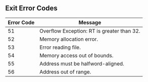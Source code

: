 ## Exit Error Codes
| Error Code  |                   Message                   |
|-------------|---------------------------------------------|
| 51          | Overflow Exception: RT is greater than 32.  |
| 52          | Memory allocation error.                    |
| 53          | Error reading file.                         |
| 54          | Memory access out of bounds.                |
| 55          | Address must be halfword-aligned.           |
| 56          | Address out of range.                       |

